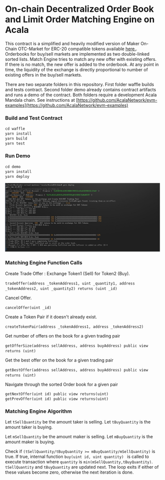 # On-chain Decentralized Order Book and Limit Order Matching Engine on Acala

This contract is a simplified and heavily modified version of Maker On-Chain OTC-Market for ERC-20 compatible tokens available [here.](https://github.com/daifoundation/maker-otc). Orderbooks for buy/sell markets are implemented as two double-linked sorted lists. Match Engine tries to match any new offer with existing offers. If there is no match, the new offer is added to the orderbook. At any point in time, the liquidity of the exchange is directly proportional to number of existing offers in the buy/sell markets.

There are two separate folders in this repository. First folder waffle builds and tests contract. Second folder demo already contains contract artifacts and runs a demo of the contract. Both folders require a development Acala Mandala chain. See instructions at [https://github.com/AcalaNetwork/evm-examples](https://github.com/AcalaNetwork/evm-examples)

### Build and Test Contract

```
cd waffle
yarn install
yarn build
yarn test
```

### Run Demo

```
cd demo
yarn install
yarn deploy
```

<img src="img/demo1.jpg" />

### Matching Engine Function Calls

Create Trade Offer : Exchange Token1 (Sell) for Token2 (Buy).

```tradeOffer(address _tokenAddress1, uint _quantity1, address _tokenAddress2, uint _quantity2) returns (uint _id)```

Cancel Offer.

```cancelOffer(uint _id) ```

Create a Token Pair if it doesn't already exist.

```createTokenPair(address _tokenAddress1, address _tokenAddress2) ```

Get number of offers on the book for a given trading pair

```getOfferSize(address sellAddress, address buyAddress) public view returns (uint)```

Get the best offer on the book for a given trading pair

```getBestOffer(address sellAddress, address buyAddress) public view returns (uint)```

Navigate through the sorted Order book for a given pair

```
getNextOffer(uint id) public view returns(uint)
getPrevOffer(uint id) public view returns(uint)
```


### Matching Engine Algorithm

Let `tSellQuantity` be the amount taker is selling.
Let `tBuyQuantity` is the amount taker is buying.

Let `mSellQuantity` be the amount maker is selling.
Let `mBuyQuantity` is the amount maker is buying.

Check if `(tSellQuantity/tBuyQuantity >= mBuyQuantity/mSellQuantity)` is true. If true, internal function `buy(uint id, uint quantity) ` is called to execute transaction where `quantity` is `min(mSellQuantity,tBuyQuantity)`. `tSellQuantity` and `tBuyQuantity` are updated next. The loop exits if either of these values become zero, otherwise the next iteration is done.
